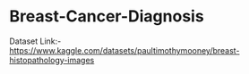 # Breast-Cancer-Diagnosis
Dataset Link:- https://www.kaggle.com/datasets/paultimothymooney/breast-histopathology-images
